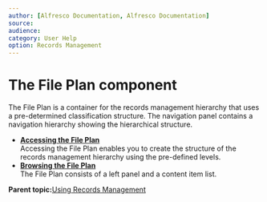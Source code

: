 ```yaml
---
author: [Alfresco Documentation, Alfresco Documentation]
source: 
audience: 
category: User Help
option: Records Management
---
```


# The File Plan component

The File Plan is a container for the records management hierarchy that uses a pre-determined classification structure. The navigation panel contains a navigation hierarchy showing the hierarchical structure.

-   **[Accessing the File Plan](../tasks/rm-fileplan-access.md)**  
Accessing the File Plan enables you to create the structure of the records management hierarchy using the pre-defined levels.
-   **[Browsing the File Plan](../concepts/rm-fileplan-browse.md)**  
The File Plan consists of a left panel and a content item list.

**Parent topic:**[Using Records Management](../concepts/rm-intro.md)


